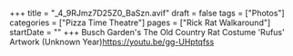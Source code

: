 +++
title = "_4_9RJmz7D25Z0_BaSzn.avif"
draft = false
tags = ["Photos"]
categories = ["Pizza Time Theatre"]
pages = ["Rick Rat Walkaround"]
startDate = ""
+++
Busch Garden's The Old Country Rat Costume 'Rufus' Artwork (Unknown Year)https://youtu.be/gg-UHptqfss
